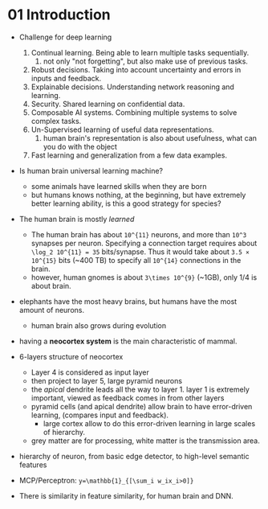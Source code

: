 # 01 Introduction
- Challenge for deep learning
    1. Continual learning. Being able to learn multiple tasks sequentially.
        1. not only "not forgetting", but also make use of previous tasks.
    2. Robust decisions. Taking into account uncertainty and errors in inputs and feedback.
    3. Explainable decisions. Understanding network reasoning and learning.
    4. Security. Shared learning on confidential data.
    5. Composable AI systems. Combining multiple systems to solve complex tasks.
    6. Un-Supervised learning of useful data representations.
        1. human brain's representation is also about usefulness, what can you do with the object
    7. Fast learning and generalization from a few data examples.

- Is human brain universal learning machine?
    - some animals have learned skills when they are born
    - but humans knows nothing, at the beginning, but have extremely better learning ability, is this a good strategy for species?
- The human brain is mostly *learned*
    - The human brain has about ``10^{11}`` neurons, and more than ``10^3`` synapses per neuron. Specifying a connection target requires about ``\log_2 10^{11} = 35`` bits/synapse. Thus it would take about ``3.5 × 10^{15}`` bits (~400 TB) to specify all ``10^{14}`` connections in the brain. 
    - however, human gnomes is about ``3\times 10^{9}`` (~1GB), only 1/4 is about brain.
- elephants have  the most heavy brains, but humans have the most amount of neurons. 
    - human brain also grows during evolution
- having a **neocortex system** is the main characteristic of mammal.
- 6-layers structure of neocortex
    - Layer 4 is considered as input layer
    - then project to layer 5, large pyramid neurons
    - the *apical* dendrite leads all the way to layer 1. layer 1 is extremely important, viewed as feedback comes in from other layers
    - pyramid cells (and apical dendrite) allow brain to have error-driven learning, (compares input and feedback). 
        - large cortex allow to do this error-driven learning in large scales of hierarchy.
    - grey matter are for processing, white matter is the transmission area.
- hierarchy of neuron, from basic edge detector, to high-level semantic features
- MCP/Perceptron: ``y=\mathbb{1}_{[\sum_i w_ix_i>0]}`` 
- There is similarity in feature similarity, for human brain and DNN.